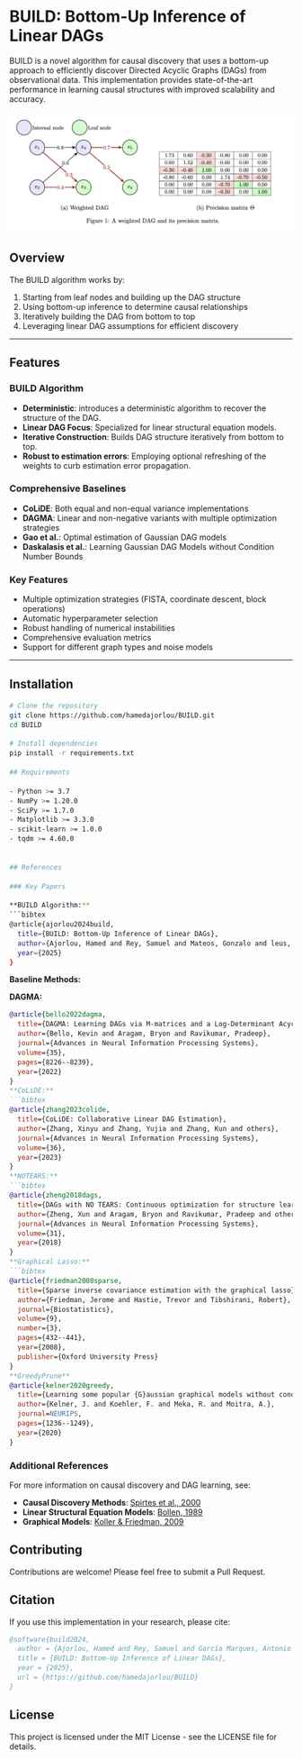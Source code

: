 # BUILD: Bottom-Up Inference of Linear DAGs

BUILD is a novel algorithm for causal discovery that uses a bottom-up approach to efficiently discover Directed Acyclic Graphs (DAGs) from observational data. This implementation provides state-of-the-art performance in learning causal structures with improved scalability and accuracy.

![BUILD Algorithm Overview](DAGprec.jpeg)

## Overview

The BUILD algorithm works by:
1. Starting from leaf nodes and building up the DAG structure
2. Using bottom-up inference to determine causal relationships
3. Iteratively building the DAG from bottom to top
4. Leveraging linear DAG assumptions for efficient discovery

---

## Features

### BUILD Algorithm
- **Deterministic**: introduces a deterministic algorithm to recover the structure of the DAG.
- **Linear DAG Focus**: Specialized for linear structural equation models.
- **Iterative Construction**: Builds DAG structure iteratively from bottom to top.
- **Robust to estimation errors**: Employing optional refreshing of the weights to curb estimation error propagation.

### Comprehensive Baselines
- **CoLiDE**: Both equal and non-equal variance implementations  
- **DAGMA**: Linear and non-negative variants with multiple optimization strategies  
- **Gao et al.**: Optimal estimation of Gaussian DAG models
- **Daskalasis et al.**: Learning Gaussian DAG Models without Condition Number Bounds
  
### Key Features
- Multiple optimization strategies (FISTA, coordinate descent, block operations)  
- Automatic hyperparameter selection  
- Robust handling of numerical instabilities  
- Comprehensive evaluation metrics  
- Support for different graph types and noise models  

---

## Installation

```bash
# Clone the repository
git clone https://github.com/hamedajorlou/BUILD.git
cd BUILD

# Install dependencies
pip install -r requirements.txt

## Requirements

- Python >= 3.7
- NumPy >= 1.20.0
- SciPy >= 1.7.0
- Matplotlib >= 3.3.0
- scikit-learn >= 1.0.0
- tqdm >= 4.60.0


## References

### Key Papers

**BUILD Algorithm:**
```bibtex
@article{ajorlou2024build,
  title={BUILD: Bottom-Up Inference of Linear DAGs},
  author={Ajorlou, Hamed and Rey, Samuel and Mateos, Gonzalo and leus, Geert and García Marques, Antonio and},
  year={2025}
}
```

**Baseline Methods:**

**DAGMA:**
```bibtex
@article{bello2022dagma,
  title={DAGMA: Learning DAGs via M-matrices and a Log-Determinant Acyclicity Characterization},
  author={Bello, Kevin and Aragam, Bryon and Ravikumar, Pradeep},
  journal={Advances in Neural Information Processing Systems},
  volume={35},
  pages={8226--8239},
  year={2022}
}
**CoLiDE:**
```bibtex
@article{zhang2023colide,
  title={CoLiDE: Collaborative Linear DAG Estimation},
  author={Zhang, Xinyu and Zhang, Yujia and Zhang, Kun and others},
  journal={Advances in Neural Information Processing Systems},
  volume={36},
  year={2023}
}
**NOTEARS:**
```bibtex
@article{zheng2018dags,
  title={DAGs with NO TEARS: Continuous optimization for structure learning},
  author={Zheng, Xun and Aragam, Bryon and Ravikumar, Pradeep and others},
  journal={Advances in Neural Information Processing Systems},
  volume={31},
  year={2018}
}
**Graphical Lasso:**
```bibtex
@article{friedman2008sparse,
  title={Sparse inverse covariance estimation with the graphical lasso},
  author={Friedman, Jerome and Hastie, Trevor and Tibshirani, Robert},
  journal={Biostatistics},
  volume={9},
  number={3},
  pages={432--441},
  year={2008},
  publisher={Oxford University Press}
}
**GreedyPrune**
@article{kelner2020greedy,
  title={Learning some popular {G}aussian graphical models without condition number bounds},
  author={Kelner, J. and Koehler, F. and Meka, R. and Moitra, A.},
  journal=NEURIPS,
  pages={1236--1249},
  year={2020}
}
```

### Additional References

For more information on causal discovery and DAG learning, see:

- **Causal Discovery Methods**: [Spirtes et al., 2000](https://doi.org/10.7551/mitpress/1754.001.0001)
- **Linear Structural Equation Models**: [Bollen, 1989](https://doi.org/10.1002/9781118619179)
- **Graphical Models**: [Koller & Friedman, 2009](https://mitpress.mit.edu/9780262013192/)

## Contributing

Contributions are welcome! Please feel free to submit a Pull Request.

## Citation

If you use this implementation in your research, please cite:

```bibtex
@software{build2024,
  author = {Ajorlou, Hamed and Rey, Samuel and García Marques, Antonio and Mateos, Gonzalo},
  title = {BUILD: Bottom-Up Inference of Linear DAGs},
  year = {2025},
  url = {https://github.com/hamedajorlou/BUILD}
}
```

## License

This project is licensed under the MIT License - see the LICENSE file for details.
